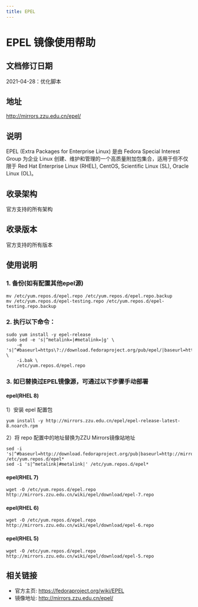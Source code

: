 ```yaml
---
title: EPEL
---
```

# EPEL 镜像使用帮助

## 文档修订日期

2021-04-28：优化脚本

## 地址

http://mirrors.zzu.edu.cn/epel/

## 说明

EPEL (Extra Packages for Enterprise Linux) 是由 Fedora Special Interest Group 为企业 Linux 创建、维护和管理的一个高质量附加包集合，适用于但不仅限于 Red Hat Enterprise Linux (RHEL), CentOS, Scientific Linux (SL), Oracle Linux (OL)。

## 收录架构

官方支持的所有架构

## 收录版本

官方支持的所有版本

## 使用说明

### 1. 备份(如有配置其他epel源)

```shell
mv /etc/yum.repos.d/epel.repo /etc/yum.repos.d/epel.repo.backup
mv /etc/yum.repos.d/epel-testing.repo /etc/yum.repos.d/epel-testing.repo.backup
```

### 2. 执行以下命令：

```shell
sudo yum install -y epel-release
sudo sed -e 's|^metalink=|#metalink=|g' \
	-e 's|^#baseurl=https\?://download.fedoraproject.org/pub/epel/|baseurl=http://mirrors.zzu.edu.cn/epel/|g' \
	-i.bak \
	/etc/yum.repos.d/epel.repo
```

### 3. 如已替换过EPEL镜像源，可通过以下步骤手动部署

#### **epel(RHEL 8)**

1）安装 epel 配置包

```shell
yum install -y http://mirrors.zzu.edu.cn/epel/epel-release-latest-8.noarch.rpm
```

2）将 repo 配置中的地址替换为ZZU Mirrors镜像站地址

```shell
sed -i 's|^#baseurl=http://download.fedoraproject.org/pub|baseurl=http://mirrors.zzu.edu.cn|' /etc/yum.repos.d/epel*
sed -i 's|^metalink|#metalink|' /etc/yum.repos.d/epel*
```

#### **epel(RHEL 7)**

```shell
wget -O /etc/yum.repos.d/epel.repo http://mirrors.zzu.edu.cn/wiki/epel/download/epel-7.repo
```

#### **epel(RHEL 6)**

```shell
wget -O /etc/yum.repos.d/epel.repo http://mirrors.zzu.edu.cn/wiki/epel/download/epel-6.repo
```

#### **epel(RHEL 5)**

```shell
wget -O /etc/yum.repos.d/epel.repo http://mirrors.zzu.edu.cn/wiki/epel/download/epel-5.repo
```

## 相关链接

- 官方主页: https://fedoraproject.org/wiki/EPEL
- 镜像地址: http://mirrors.zzu.edu.cn/epel/